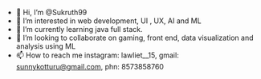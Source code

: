 - 👋 Hi, I’m @Sukruth99
- 👀 I’m interested in web development, UI , UX,  AI and ML
- 🌱 I’m currently learning java full stack.
- 💞️ I’m looking to collaborate on gaming, front end, data visualization and analysis using ML
- 📫 How to reach me instagram: lawliet__15,  gmail: sunnykotturu@gmail.com, phn: 8573858760

<!---
Sukruth99/Sukruth99 is a ✨ special ✨ repository because its `README.md` (this file) appears on your GitHub profile.
You can click the Preview link to take a look at your changes.
--->
